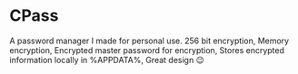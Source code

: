 # CPass
A password manager I made for personal use.
256 bit encryption, 
Memory encryption, 
Encrypted master password for encryption, 
Stores encrypted information locally in %APPDATA%, 
Great design 😉
